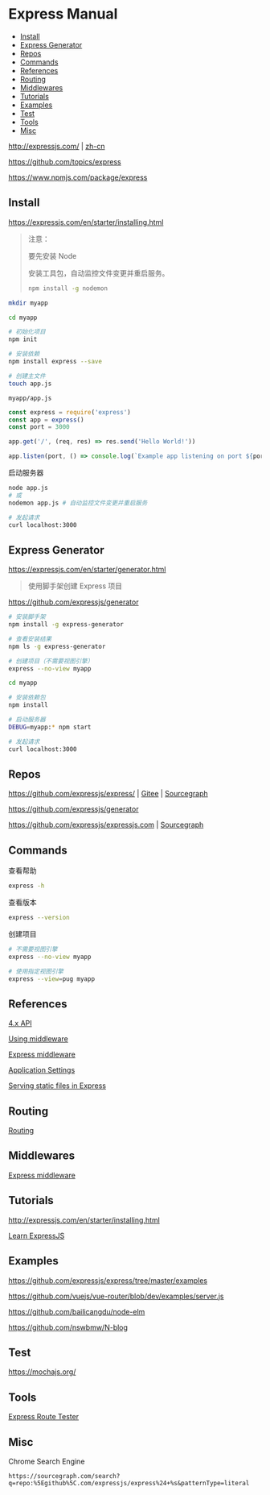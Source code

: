 <!-- omit in toc -->
# Express Manual

- [Install](#install)
- [Express Generator](#express-generator)
- [Repos](#repos)
- [Commands](#commands)
- [References](#references)
- [Routing](#routing)
- [Middlewares](#middlewares)
- [Tutorials](#tutorials)
- [Examples](#examples)
- [Test](#test)
- [Tools](#tools)
- [Misc](#misc)

<http://expressjs.com/> | [zh-cn](http://expressjs.com/zh-cn/)

<https://github.com/topics/express>

<https://www.npmjs.com/package/express>

## Install

<https://expressjs.com/en/starter/installing.html>

> 注意：
>
> 要先安装 Node
>
> 安装工具包，自动监控文件变更并重启服务。
>
> ```bash
> npm install -g nodemon
> ```

```bash
mkdir myapp

cd myapp

# 初始化项目
npm init

# 安装依赖
npm install express --save

# 创建主文件
touch app.js
```

`myapp/app.js`

```js
const express = require('express')
const app = express()
const port = 3000

app.get('/', (req, res) => res.send('Hello World!'))

app.listen(port, () => console.log(`Example app listening on port ${port}!`))
```

启动服务器

```bash
node app.js
# 或
nodemon app.js # 自动监控文件变更并重启服务

# 发起请求
curl localhost:3000
```

## Express Generator

<https://expressjs.com/en/starter/generator.html>

> 使用脚手架创建 Express 项目

<https://github.com/expressjs/generator>

```bash
# 安装脚手架
npm install -g express-generator

# 查看安装结果
npm ls -g express-generator

# 创建项目（不需要视图引擎）
express --no-view myapp

cd myapp

# 安装依赖包
npm install

# 启动服务器
DEBUG=myapp:* npm start

# 发起请求
curl localhost:3000
```

## Repos

<https://github.com/expressjs/express/> | [Gitee](https://gitee.com/mrhuangyuhui/express) | [Sourcegraph](https://sourcegraph.com/github.com/expressjs/express)

<https://github.com/expressjs/generator>

<https://github.com/expressjs/expressjs.com> | [Sourcegraph](https://sourcegraph.com/github.com/expressjs/expressjs.com)

<!-- #express-cmd -->
## Commands

查看帮助

```bash
express -h
```

查看版本

```bash
express --version
```

创建项目

```bash
# 不需要视图引擎
express --no-view myapp

# 使用指定视图引擎
express --view=pug myapp
```

<!-- #express-ref -->
## References

[4.x API](http://expressjs.com/en/4x/api.html)

[Using middleware](http://expressjs.com/en/guide/using-middleware.html)

[Express middleware](http://expressjs.com/en/resources/middleware.html)

[Application Settings](http://expressjs.com/en/4x/api.html#app.settings.table)

[Serving static files in Express](http://expressjs.com/en/starter/static-files.html)

<!-- #express-route -->
## Routing

[Routing](http://expressjs.com/en/guide/routing.html)

<!-- #express-middleware -->
## Middlewares

[Express middleware](http://expressjs.com/en/resources/middleware.html)

<!-- #express-tutorial -->
## Tutorials

<http://expressjs.com/en/starter/installing.html>

[Learn ExpressJS](https://www.tutorialspoint.com/expressjs/index.htm)

<!-- #express-example -->
## Examples

<https://github.com/expressjs/express/tree/master/examples>

<https://github.com/vuejs/vue-router/blob/dev/examples/server.js>

<https://github.com/bailicangdu/node-elm>

<https://github.com/nswbmw/N-blog>

## Test

<https://mochajs.org/>

<!-- #express-tool -->
## Tools

<!-- #express-regexp -->
[Express Route Tester](http://forbeslindesay.github.io/express-route-tester/)

## Misc

Chrome Search Engine

```
https://sourcegraph.com/search?q=repo:%5Egithub%5C.com/expressjs/express%24+%s&patternType=literal
```
